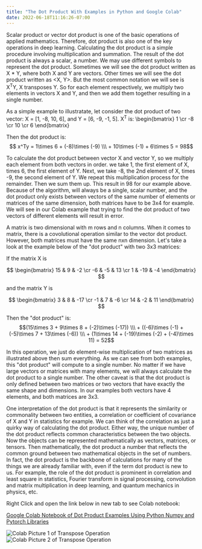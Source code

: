 ```yaml
---
title: "The Dot Product With Examples in Python and Google Colab"
date: 2022-06-18T11:16:26-07:00
---
```


Scalar product or vector dot product is one of the basic operations of applied mathematics. Therefore, dot product is also one of the key operations in deep learning. Calculating the dot product is a simple procedure involving multiplication and summation. The result of the dot product is always a scalar, a number. We may use different symbols to represent the dot product. Sometimes we will see the dot product written as X * Y, where both X and Y are vectors. Other times we will see the dot product written as <X, Y>. But the most common notation we will see is X<sup>T</sup>Y, X transposes Y. So for each element respectively, we multiply two elements in vectors X and Y, and then we add them together resulting in a single number. 

As a simple example to illustratate, let consider the dot product of two vector: X = [1, -8, 10, 6], and Y = [6, -9, -1, 5]. X<sup>T</sup> is: \begin{bmatrix} 1 \cr -8 \cr 10 \cr 6 \end{bmatrix}


 Then the dot product is: $$ x^Ty = 1\times 6 + (-8)\times (-9) \\\ + 10\times (-1) + 6\times 5 = 98$$
 
 To calculate the dot product between vector X and vector Y, so we multiply each element from both vectors in order.
 we take 1, the first element of X, times 6, the first element of Y. Next, we take -8, the 2nd element of X, times -9, the second element of Y. We repeat this multiplication process for the remainder. Then we sum them up. This result in 98 for our example above. Because of the algorithm, will always be a single, scalar number, and the dot product only exists between vectors of the same number of elements or matrices of the same dimension, both matrices have to be 3x4 for example. We will see in our Colab example that trying to find the dot product of two vectors of different elements will result in error.

 A matrix is two dimensional with m rows and n columns. When it comes to matrix, there is a covolutional operation similar to the vector dot product. However, both matrices must have the same nxn dimension. Let's take a look at the example below of the "dot product" with two 3x3 matrices:

 If the matrix X is 

 $$
\begin{bmatrix}
  15 & 9 & -2 \cr
  -6 & -5 & 13 \cr
  1 & -19 & -4
\end{bmatrix}
$$

and the matrix Y is 

 $$
\begin{bmatrix}
  3 & 8 & -17 \cr
  -1 & 7 & -6 \cr
  14 & -2 & 11
\end{bmatrix}
$$

Then the "dot product" is:  $$(15\times 3 + 9\times 8 + (-2)\times (-17))  \\\ + ((-6)\times (-1) + (-5)\times 7 + 13\times (-6)) \\\ + (1\times 14 + (-19)\times (-2) + (-4)\times 11) = 52$$


In this operation, we just do element-wise multiplication of two matrices as illustrated above then sum everything. As we can see from both examples, this "dot product" will compute to a single number. No matter if we have large vectors or matrices with many elements, we will always calculate the dot product to a single number. The other caveat is that the dot product is only defined between two matrices or two vectors that have exactly the same shape and dimensions. In our examples both vectors have 4 elements, and both matrices are 3x3.

One interpretation of the dot product is that it represents the similarity or commonality between two entities, a correlation or coefficient of covariance of X and Y in statistics for example. We can think of the correlation as just a quirky way of calculating the dot product. Either way, the unique number of the dot product reflects common characteristics between the two objects. Now the objects can be represented mathematically as vectors, matrices, or tensors. Then mathematically, the dot product a number that reflects the common ground between two mathematical objects in the set of numbers. In fact, the dot product is the backbone of calculations for many of the things we are already familiar with, even if the term dot product is new to us. For example, the role of the dot product is prominent in correlation and least square in statistics, Fourier transform in signal processing, convolution and matrix multiplication in deep learning, and quantum mechanics in physics, etc.

Right Click and open the link below in new tab to see Colab notebook:

[Google Colab Notebook of Dot Product Examples Using Python Numpy and Pytorch Libraries](https://colab.research.google.com/drive/1foo0dYkUcEfTgJLAcDiUHpk0GTnPHb-G?usp=sharing)


![Colab Picture 1 of Transpose Operation](/img/dot-01.jpg)
![Colab Picture 2 of Transpose Operation](/img/dot-02.jpg)
